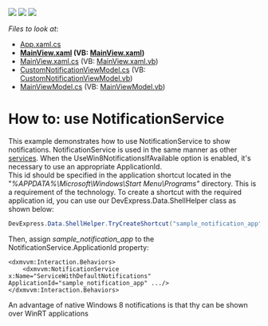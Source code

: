 <!-- default badges list -->
![](https://img.shields.io/endpoint?url=https://codecentral.devexpress.com/api/v1/VersionRange/128642452/14.1.4%2B)
[![](https://img.shields.io/badge/Open_in_DevExpress_Support_Center-FF7200?style=flat-square&logo=DevExpress&logoColor=white)](https://supportcenter.devexpress.com/ticket/details/T156651)
[![](https://img.shields.io/badge/📖_How_to_use_DevExpress_Examples-e9f6fc?style=flat-square)](https://docs.devexpress.com/GeneralInformation/403183)
<!-- default badges end -->
<!-- default file list -->
*Files to look at*:

* [App.xaml.cs](./CS/DXSampleNotificationSevice/App.xaml.cs)
* **[MainView.xaml](./CS/DXSampleNotificationSevice/View/MainView.xaml) (VB: [MainView.xaml](./VB/DXSampleNotificationSevice/View/MainView.xaml))**
* [MainView.xaml.cs](./CS/DXSampleNotificationSevice/View/MainView.xaml.cs) (VB: [MainView.xaml.vb](./VB/DXSampleNotificationSevice/View/MainView.xaml.vb))
* [CustomNotificationViewModel.cs](./CS/DXSampleNotificationSevice/ViewModel/CustomNotificationViewModel.cs) (VB: [CustomNotificationViewModel.vb](./VB/DXSampleNotificationSevice/ViewModel/CustomNotificationViewModel.vb))
* [MainViewModel.cs](./CS/DXSampleNotificationSevice/ViewModel/MainViewModel.cs) (VB: [MainViewModel.vb](./VB/DXSampleNotificationSevice/ViewModel/MainViewModel.vb))
<!-- default file list end -->
# How to: use NotificationService


This example demonstrates how to use NotificationService to show notifications. NotificationService is used in the same manner as other <a href="https://documentation.devexpress.com/#WPF/CustomDocument16926">services</a>. When the UseWin8NotificationsIfAvailable option is enabled, it's necessary to use an appropriate ApplicationId. <br>This id should be specified in the application shortcut located in the "<em>%APPDATA%\Microsoft\Windows\Start Menu\Programs"</em> directory. This is a requirement of the technology. To create a shortcut with the required application id, you can use our DevExpress.Data.ShellHelper class as shown below:<br>


```cs
DevExpress.Data.ShellHelper.TryCreateShortcut("sample_notification_app", "DXSampleNotificationSevice");
```


<p>Then, assign <em>sample_notification_app</em> to the NotificationService.ApplicationId property:</p>


```xaml
<dxmvvm:Interaction.Behaviors>
    <dxmvvm:NotificationService x:Name="ServiceWithDefaultNotifications" ApplicationId="sample_notification_app" .../>
</dxmvvm:Interaction.Behaviors>
```


<p>An advantage of native Windows 8 notifications is that thy can be shown over WinRT applications</p>
<br><br>

<br/>


